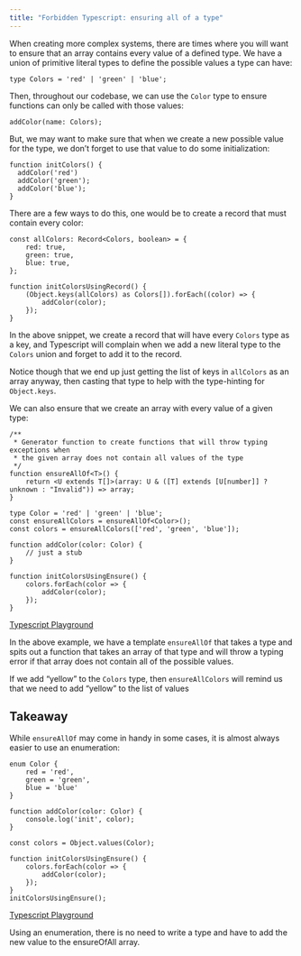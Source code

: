 ```yaml
---
title: "Forbidden Typescript: ensuring all of a type"
---
```


When creating more complex systems, there are times where you will want to ensure that an array contains every value of a defined type. We have a union of primitive literal types to define the possible values a type can have:

```tsx
type Colors = 'red' | 'green' | 'blue';
```

Then, throughout our codebase, we can use the `Color` type to ensure functions can only be called with those values:

```tsx
addColor(name: Colors);
```

But, we may want to make sure that when we create a new possible value for the type, we don’t forget to use that value to do some initialization:

```tsx
function initColors() {
  addColor('red')
  addColor('green');
  addColor('blue');
}
```

There are a few ways to do this, one would be to create a record that must contain every color:

```tsx
const allColors: Record<Colors, boolean> = {
    red: true,
    green: true,
    blue: true,
};

function initColorsUsingRecord() {
    (Object.keys(allColors) as Colors[]).forEach((color) => {
        addColor(color);
    });
}
```

In the above snippet, we create a record that will have every `Colors` type as a key, and Typescript will complain when we add a new literal type to the `Colors` union and forget to add it to the record.

Notice though that we end up just getting the list of keys in `allColors` as an array anyway, then casting that type to help with the type-hinting for `Object.keys`.

We can also ensure that we create an array with every value of a given type:

```tsx
/**
 * Generator function to create functions that will throw typing exceptions when
 * the given array does not contain all values of the type
 */
function ensureAllOf<T>() {
    return <U extends T[]>(array: U & ([T] extends [U[number]] ? unknown : "Invalid")) => array;
}

type Color = 'red' | 'green' | 'blue';
const ensureAllColors = ensureAllOf<Color>();
const colors = ensureAllColors(['red', 'green', 'blue']);

function addColor(color: Color) {
    // just a stub
}

function initColorsUsingEnsure() {
    colors.forEach(color => {
        addColor(color);
    });
}
```

[Typescript Playground](https://www.typescriptlang.org/play?#code/PQKhCgAIUhxBTAdvATgQwC4HsWQGYCuiAxhgJZaKTaTErybz5GkWIDO1AFppAO5kANoO4osfagE8ADmUQBzSPAAexeNPKVOfLkigwMuyPLIA3JJDQp0kyABMs8ToiwZalDGjmXhkU2kECJ0gsPG4mDBl4fWBwQhJNKiR2AnoAQWEAeTwAHgAVAD4ACgBKSABvKEhq+gxUqhyAVSVlDCQ7TjyAbQBdYqsbAC5IZoAySCKuvJ6WtsQOyC7GrsQCAFsAI1QemYB+SCIAaxc+KmGAIgBJRH9BMjtzkrKAXgLLazRJAG5wAF9wcCRaRMADCWEEOEgz0gAHJ6HYYZAAD6w+T0JCIlEwjaBeAwn7ELRuZKpeAZQRgiEoTjQknpLK5Sk4YolAlE9xUmlKDik8lM6mTOHwBEAGlR6MQMLF2NxMJ6rIB8VYlEsdjs-KKhKpw35ZUq1WqwGAkAAVgR2G40JALQQNn9FSxEpA5GQMPz2I12HJ5ABRHn0UoVKrVLU4dgAOjwOB9aGIXE14MhryDBtTqvViZQCapCtTvwVvyAA)

In the above example, we have a template `ensureAllOf` that takes a type and spits out a function that takes an array of that type and will throw a typing error if that array does not contain all of the possible values.

If we add “yellow” to the `Colors` type, then `ensureAllColors` will remind us that we need to add “yellow” to the list of values

## Takeaway

While `ensureAllOf` may come in handy in some cases, it is almost always easier to use an enumeration:

```tsx
enum Color {
    red = 'red',
    green = 'green',
    blue = 'blue'
}

function addColor(color: Color) {
    console.log('init', color);
}

const colors = Object.values(Color);

function initColorsUsingEnsure() {
    colors.forEach(color => {
        addColor(color);
    });
}
initColorsUsingEnsure();
```

[Typescript Playground](https://www.typescriptlang.org/play?#code/KYOwrgtgBAwg9gGzgJygbwFBW1ZwAmUAvFAOR76kA0WOA5nqMWQ8KNbdgEYJjDOkefUhgC+GDADMwIAMYAXAJZwQUAIb588JMgAUsxCgBcsQ8gCU6TlAMgAzomAA6JHV2lFIRfOo2z5gG4xCVs7eT8dO2YAeS4AK2AFJwA3NV5gO11tFECJaTklFShPb2zkOwBVO086AFF7MDxdS0wcCJQ7J0kUWrVZAAt9M2IAPis2to0tMyGdXLbRXPES+TLK6pA6hqbAoA)

Using an enumeration, there is no need to write a type and have to add the new value to the ensureOfAll array.
